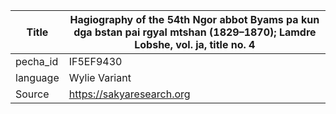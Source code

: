 |Title | Hagiography of the 54th Ngor abbot Byams pa kun dga bstan pai rgyal mtshan (1829–1870); Lamdre Lobshe, vol. ja, title no. 4 
| --- | --- 
|pecha_id | IF5EF9430
|language | Wylie Variant
|Source | https://sakyaresearch.org